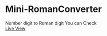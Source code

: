 # Mini-RomanConverter
Number digit to Roman digit
You can Check 
<br>
[Live View](https://sayan-adhikary.github.io/Mini-RomanConverter/)


